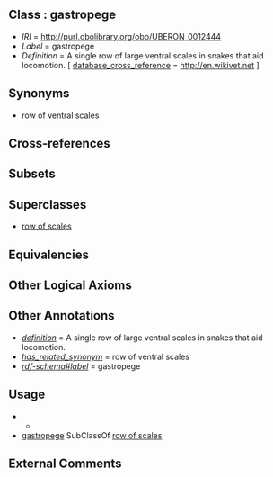 
## Class : gastropege

 * *IRI* = http://purl.obolibrary.org/obo/UBERON_0012444
 * *Label* = gastropege
 * *Definition* = A single row of large ventral scales in snakes that aid locomotion. [ [database_cross_reference](../../ef/oboInOwl#hasDbXref.md) = http://en.wikivet.net ]

## Synonyms

 * row of ventral scales

## Cross-references


## Subsets


## Superclasses

 * [row of scales](../../UBERON/43/UBERON_0012443.md)

## Equivalencies


## Other Logical Axioms


## Other Annotations

 * *[definition](../../IAO/15/IAO_0000115.md)* = A single row of large ventral scales in snakes that aid locomotion.
 * *[has_related_synonym](../../ym/oboInOwl#hasRelatedSynonym.md)* = row of ventral scales
 * *[rdf-schema#label](../../el/rdf-schema#label.md)* = gastropege

## Usage

 * -
 * [gastropege](../../UBERON/44/UBERON_0012444.md) SubClassOf [row of scales](../../UBERON/43/UBERON_0012443.md)

## External Comments


